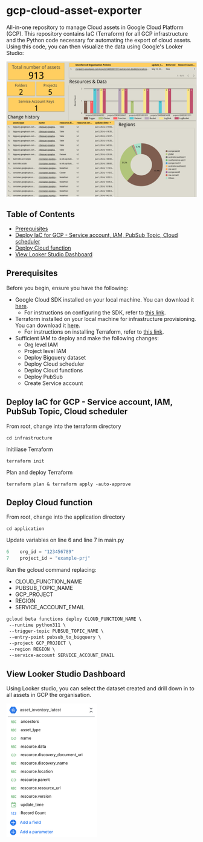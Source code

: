 # gcp-cloud-asset-exporter

All-in-one repository to manage Cloud assets in Google Cloud Platform (GCP). This repository contains IaC (Terraform) for all GCP infrastructure and the Python code necessary for automating the export of cloud assets. Using this code, you can then visualize the data using Google's Looker Studio:

![Looker Studio](./Looker-studio-dashboard.png)

## Table of Contents
- [Prerequisites](#prerequisites)
- [Deploy IaC for GCP - Service account, IAM, PubSub Topic, Cloud scheduler](#deploy-iac-for-gcp---service-account-iam-pubsub-topic-cloud-scheduler)
- [Deploy Cloud function](#deploy-cloud-function)
- [View Looker Studio Dashboard](#view-looker-studio-dashboard)


## Prerequisites

Before you begin, ensure you have the following:

- Google Cloud SDK installed on your local machine. You can download it [here](https://cloud.google.com/sdk/docs/install).
  - For instructions on configuring the SDK, refer to [this link](https://cloud.google.com/sdk/docs/configurations).
- Terraform installed on your local machine for infrastructure provisioning. You can download it [here](https://www.terraform.io/downloads.html). 
  - For instructions on installing Terraform, refer to [this link](https://learn.hashicorp.com/tutorials/terraform/install-cli).
- Sufficient IAM to deploy and make the following changes:
  - Org level IAM
  - Project level IAM
  - Deploy Bigquery dataset
  - Deploy Cloud scheduler
  - Deploy Cloud functions
  - Deploy PubSub
  - Create Service account


## Deploy IaC for GCP - Service account, IAM, PubSub Topic, Cloud scheduler

From root, change into the terraform directory
```shell
cd infrastructure
```

Initiliase Terraform
```shell
terraform init
```

Plan and deploy Terraform
```shell
terraform plan & terraform apply -auto-approve
```

## Deploy Cloud function

From root, change into the application directory
```shell
cd application
```

Update variables on line 6 and line 7 in main.py

```python
6    org_id = "123456789"
7    project_id = "example-prj"
```
Run the gcloud command replacing:
- CLOUD_FUNCTION_NAME
- PUBSUB_TOPIC_NAME
- GCP_PROJECT
- REGION
- SERVICE_ACCOUNT_EMAIL

```shell
gcloud beta functions deploy CLOUD_FUNCTION_NAME \
 --runtime python311 \
 --trigger-topic PUBSUB_TOPIC_NAME \
 --entry-point pubsub_to_bigquery \
 --project GCP_PROJECT \
 --region REGION \
 --service-account SERVICE_ACCOUNT_EMAIL
```

## View Looker Studio Dashboard
Using Looker studio, you can select the dataset created and drill down in to all assets in GCP the organisation. 

![Looker Studio Data Source](./Looker-studio-data-source.png)
